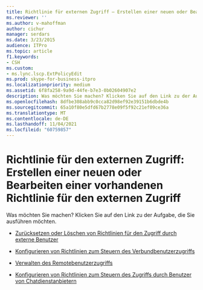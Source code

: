 ```yaml
---
title: Richtlinie für externen Zugriff – Erstellen einer neuen oder Bearbeiten einer vorhandenen Richtlinie für den externen Zugriff
ms.reviewer: ''
ms.author: v-mahoffman
author: cichur
manager: serdars
ms.date: 3/23/2015
audience: ITPro
ms.topic: article
f1.keywords:
- CSH
ms.custom:
- ms.lync.lscp.ExtPolicyEdit
ms.prod: skype-for-business-itpro
ms.localizationpriority: medium
ms.assetid: 6f8fa258-9a9d-44fe-b7e3-0b02604907e2
description: Was möchten Sie machen? Klicken Sie auf den Link zu der Aufgabe, die Sie ausführen möchten.
ms.openlocfilehash: 8dfbe308abb9c0cca82d98ef92e39151b6dbde4b
ms.sourcegitcommit: 65a10f80e5dfd67b2778e09f5f92c21ef09ce36a
ms.translationtype: MT
ms.contentlocale: de-DE
ms.lasthandoff: 11/04/2021
ms.locfileid: "60759857"
---
```

# <a name="external-access-policy-create-new-or-edit-existing"></a>Richtlinie für den externen Zugriff: Erstellen einer neuen oder Bearbeiten einer vorhandenen Richtlinie für den externen Zugriff

Was möchten Sie machen? Klicken Sie auf den Link zu der Aufgabe, die Sie ausführen möchten.

- [Zurücksetzen oder Löschen von Richtlinien für den Zugriff durch externe Benutzer](/previous-versions/office/lync-server-2013/lync-server-2013-resetting-or-deleting-external-user-access-policies)

- [Konfigurieren von Richtlinien zum Steuern des Verbundbenutzerzugriffs](/previous-versions/office/lync-server-2013/lync-server-2013-configure-policies-to-control-federated-user-access)

- [Verwalten des Remotebenutzerzugriffs](/previous-versions/office/lync-server-2013/lync-server-2013-configure-policies-to-control-remote-user-access)

- [Konfigurieren von Richtlinien zum Steuern des Zugriffs durch Benutzer von Chatdienstanbietern](/previous-versions/office/lync-server-2013/lync-server-2013-create-or-edit-public-sip-federated-providers)
